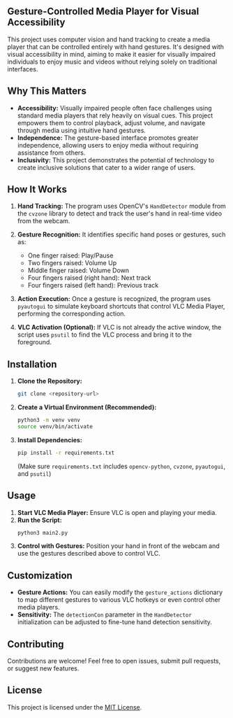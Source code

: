 ## Gesture-Controlled Media Player for Visual Accessibility

This project uses computer vision and hand tracking to create a media player that can be controlled entirely with hand gestures. It's designed with visual accessibility in mind, aiming to make it easier for visually impaired individuals to enjoy music and videos without relying solely on traditional interfaces.

## Why This Matters

* **Accessibility:** Visually impaired people often face challenges using standard media players that rely heavily on visual cues. This project empowers them to control playback, adjust volume, and navigate through media using intuitive hand gestures.
* **Independence:** The gesture-based interface promotes greater independence, allowing users to enjoy media without requiring assistance from others.
* **Inclusivity:** This project demonstrates the potential of technology to create inclusive solutions that cater to a wider range of users.


## How It Works

1. **Hand Tracking:** The program uses OpenCV's `HandDetector` module from the `cvzone` library to detect and track the user's hand in real-time video from the webcam.

2. **Gesture Recognition:** It identifies specific hand poses or gestures, such as:
   * One finger raised: Play/Pause
   * Two fingers raised: Volume Up
   * Middle finger raised: Volume Down
   * Four fingers raised (right hand): Next track
   * Four fingers raised (left hand): Previous track

3. **Action Execution:**  Once a gesture is recognized, the program uses `pyautogui` to simulate keyboard shortcuts that control VLC Media Player, performing the corresponding action.

4. **VLC Activation (Optional):** If VLC is not already the active window, the script uses `psutil` to find the VLC process and bring it to the foreground.


## Installation

1. **Clone the Repository:**
   ```bash
   git clone <repository-url>
   ```

2. **Create a Virtual Environment (Recommended):**
   ```bash
   python3 -m venv venv
   source venv/bin/activate
   ```

3. **Install Dependencies:**
   ```bash
   pip install -r requirements.txt
   ```
   (Make sure `requirements.txt` includes `opencv-python`, `cvzone`, `pyautogui`, and `psutil`)

## Usage

1. **Start VLC Media Player:** Ensure VLC is open and playing your media.
2. **Run the Script:**
   ```bash
   python3 main2.py 
   ```
3. **Control with Gestures:** Position your hand in front of the webcam and use the gestures described above to control VLC.

## Customization

* **Gesture Actions:** You can easily modify the `gesture_actions` dictionary to map different gestures to various VLC hotkeys or even control other media players.
* **Sensitivity:**  The `detectionCon` parameter in the `HandDetector` initialization can be adjusted to fine-tune hand detection sensitivity.

## Contributing

Contributions are welcome! Feel free to open issues, submit pull requests, or suggest new features.

## License

This project is licensed under the [MIT License](LICENSE).

